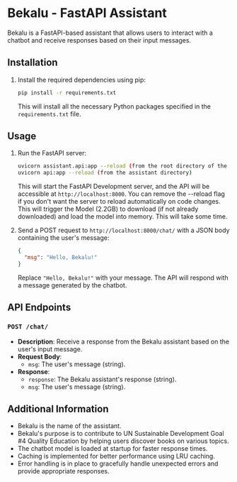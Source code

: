 # Bekalu - FastAPI Assistant

Bekalu is a FastAPI-based assistant that allows users to interact with a chatbot and receive responses based on their input messages.

## Installation

1. Install the required dependencies using pip:

   ```bash
   pip install -r requirements.txt
   ```

   This will install all the necessary Python packages specified in the `requirements.txt` file.

## Usage

1. Run the FastAPI server:

   ```bash
   uvicorn assistant.api:app --reload (from the root directory of the project)
   uvicorn api:app --reload (from the assistant directory)
   ```

   This will start the FastAPI Development server, and the API will be accessible at `http://localhost:8000`. You can remove the --reload flag if you don't want the server to reload automatically on code changes.
   This will trigger the Model (2.2GB) to download (if not already downloaded) and load the model into memory. This will take some time.

2. Send a POST request to `http://localhost:8000/chat/` with a JSON body containing the user's message:

   ```json
   {
     "msg": "Hello, Bekalu!"
   }
   ```

   Replace `"Hello, Bekalu!"` with your message. The API will respond with a message generated by the chatbot.

## API Endpoints

### `POST /chat/`

- **Description**: Receive a response from the Bekalu assistant based on the user's input message.
- **Request Body**:
  - `msg`: The user's message (string).
- **Response**:
  - `response`: The Bekalu assistant's response (string).
  - `msg`: The user's message (string).

## Additional Information

- Bekalu is the name of the assistant.
- Bekalu's purpose is to contribute to UN Sustainable Development Goal #4 Quality Education by helping users discover books on various topics.
- The chatbot model is loaded at startup for faster response times.
- Caching is implemented for better performance using LRU caching.
- Error handling is in place to gracefully handle unexpected errors and provide appropriate responses.
